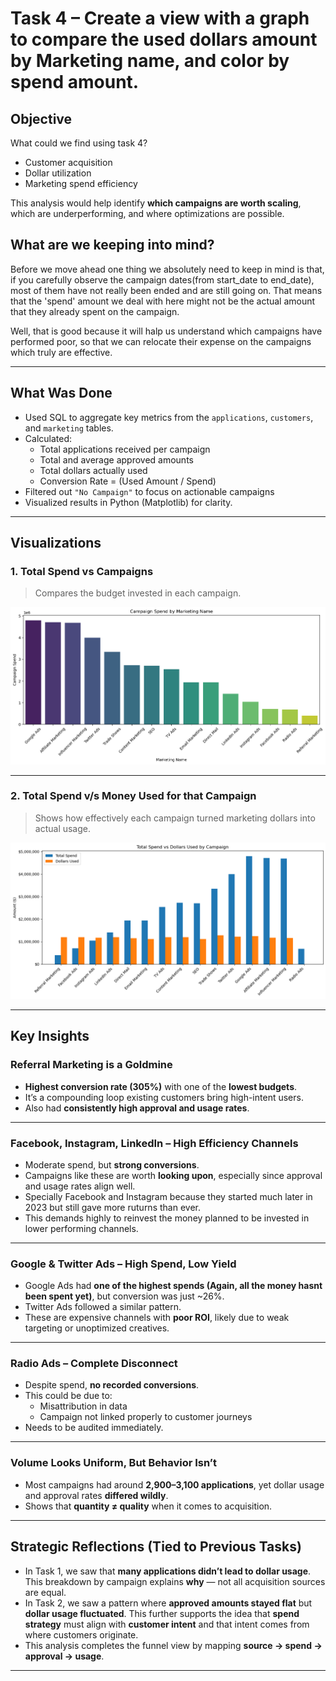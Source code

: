 # Task 4 – Create a view with a graph to compare the used dollars amount by Marketing name, and color by spend amount.

## Objective

What could we find using task 4?
- Customer acquisition
- Dollar utilization
- Marketing spend efficiency

This analysis would help identify **which campaigns are worth scaling**, which are underperforming, and where optimizations are possible.


## What are we keeping into mind? 

Before we move ahead one thing we absolutely need to keep in mind is that, if you carefully observe the campaign dates(from start_date to end_date), most of them have not really been ended and are still going on. That means that the 'spend' amount we deal with here might not be the actual amount that they already spent on the campaign.

Well, that is good because it will halp us understand which campaigns have performed poor, so that we can relocate their expense on the campaigns which truly are effective.

---

## What Was Done

- Used SQL to aggregate key metrics from the `applications`, `customers`, and `marketing` tables.
- Calculated:
  - Total applications received per campaign
  - Total and average approved amounts
  - Total dollars actually used
  - Conversion Rate = (Used Amount / Spend)
- Filtered out `"No Campaign"` to focus on actionable campaigns
- Visualized results in Python (Matplotlib) for clarity.

---

## Visualizations

### 1. Total Spend vs Campaigns
> Compares the budget invested in each campaign.

![Campaign names along with Amount Spent for that particular Campaign](Campaign_vs_Spend.png)

---

### 2. Total Spend v/s Money Used for that Campaign
> Shows how effectively each campaign turned marketing dollars into actual usage.

![Conversion Rate by Campaign](totalspend_vs_dollars_used.png)

---

## Key Insights

### Referral Marketing is a Goldmine
- **Highest conversion rate (305%)** with one of the **lowest budgets**.
- It’s a compounding loop existing customers bring high-intent users.
- Also had **consistently high approval and usage rates**.

---

### Facebook, Instagram, LinkedIn – High Efficiency Channels
- Moderate spend, but **strong conversions**.
- Campaigns like these are worth **looking upon**, especially since approval and usage rates align well.
- Specially Facebook and Instagram because they started much later in 2023 but still gave more ruturns than ever.
- This demands highly to reinvest the money planned to be invested in lower performing channels.

---

### Google & Twitter Ads – High Spend, Low Yield
- Google Ads had **one of the highest spends (Again, all the money hasnt been spent yet)**, but conversion was just ~26%.
- Twitter Ads followed a similar pattern.
- These are expensive channels with **poor ROI**, likely due to weak targeting or unoptimized creatives.

---

### Radio Ads – Complete Disconnect
- Despite spend, **no recorded conversions**.
- This could be due to:
  - Misattribution in data
  - Campaign not linked properly to customer journeys
- Needs to be audited immediately.

---

### Volume Looks Uniform, But Behavior Isn’t
- Most campaigns had around **2,900–3,100 applications**, yet dollar usage and approval rates **differed wildly**.
- Shows that **quantity ≠ quality** when it comes to acquisition.

---

## Strategic Reflections (Tied to Previous Tasks)

- In Task 1, we saw that **many applications didn’t lead to dollar usage**. This breakdown by campaign explains **why** — not all acquisition sources are equal.
- In Task 2, we saw a pattern where **approved amounts stayed flat** but **dollar usage fluctuated**. This further supports the idea that **spend strategy** must align with **customer intent** and that intent comes from where customers originate.
- This analysis completes the funnel view by mapping **source → spend → approval → usage**.

---
